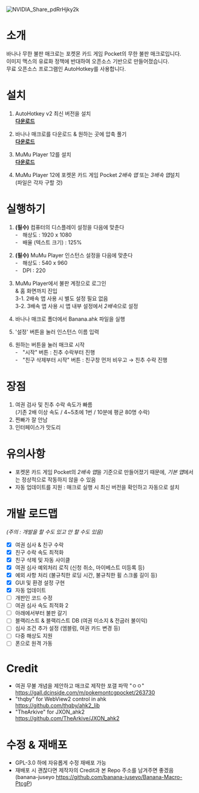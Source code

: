 ![NVIDIA_Share_pdRrHjky2k](https://github.com/user-attachments/assets/ec6bd91b-3e94-4bbb-946b-435b9fd8b050)  
  
# 소개
바나나 무한 불판 매크로는 포켓몬 카드 게임 Pocket의 무한 불판 매크로입니다.  
이미지 맥스의 유료화 정책에 반대하여 오픈소스 기반으로 만들어졌습니다.  
무료 오픈소스 프로그램인 AutoHotkey를 사용합니다.  


# 설치
1. AutoHotkey v2 최신 버전을 설치  
[**다운로드**](https://www.autohotkey.com/download/ahk-v2.exe)  
  
2. 바나나 매크로를 다운로드 & 원하는 곳에 압축 풀기  
[**다운로드**](https://github.com/banana-juseyo/Banana-Macro-PtcgP/archive/refs/heads/main.zip)  
  
3. MuMu Player 12를 설치  
[**다운로드**](https://adl.easebar.com/d/g/mumu/c/mumuglobal?type=pc&direct=1)  
  
4.  MuMu Player 12에 포켓몬 카드 게임 Pocket *2배속 앱* 또는 *3배속 앱*설치  
(파일은 각자 구할 것)  


# 실행하기
1. **(필수)** 컴퓨터의 디스플레이 설정을 다음에 맞춘다  
     -ㅤ해상도 : 1920 x 1080  
     -ㅤ배율 (텍스트 크기) : 125%  

2. **(필수)** MuMu Player 인스턴스 설정을 다음에 맞춘다  
     -ㅤ해상도 : 540 x 960  
     -ㅤDPI : 220  
  
3. MuMu Player에서 불판 계정으로 로그인  
& 홈 화면까지 진입  
     3-1. 2배속 앱 사용 시 별도 설정 필요 없음  
     3-2. 3배속 앱 사용 시 앱 내부 설정에서 *2배속*으로 설정  
  
5. 바나나 매크로 폴더에서 Banana.ahk 파일을 실행  
  
6. '설정' 버튼을 눌러 인스턴스 이름 입력  
  
7. 원하는 버튼을 눌러 매크로 시작  
     -ㅤ"시작" 버튼 : 친추 수락부터 진행  
     -ㅤ"친구 삭제부터 시작" 버튼 : 친구창 먼저 비우고 → 친추 수락 진행  
  
# 장점
1. 여권 검사 및 친추 수락 속도가 빠름  
(기존 2배 이상 속도 / 4~5초에 1번 / 10분에 평균 80명 수락)  
2. 찐빠가 잘 안남  
3. 인터페이스가 맛도리  
  
# 유의사항
- 포켓몬 카드 게임 Pocket의 *2배속 앱*을 기준으로 만들어졌기 때문에, *기본 앱*에서는 정상적으로 작동하지 않을 수 있음  
- 자동 업데이트를 지원 : 매크로 실행 시 최신 버전을 확인하고 자동으로 설치  
  
# 개발 로드맵
*(주의 : 개발을 할 수도 있고 안 할 수도 있음)*
 - [x] 여권 심사 & 친구 수락
 - [x] 친구 수락 속도 최적화
 - [x] 친구 삭제 및 자동 사이클
 - [x] 여권 심사 예외처리 로직
 (신청 취소, 마이베스트 미등록 등)
 - [x] 예외 사항 처리
 (불규칙한 로딩 시간, 불규칙한 휠 스크롤 길이 등)
 - [x] GUI 및 환경 설정 구현
 - [x] 자동 업데이트
 - [ ] 개판인 코드 수정
 - [ ] 여권 심사 속도 최적화 2
 - [ ] 아래에서부터 불판 갈기
 - [ ] 블랙리스트 & 블랙리스트 DB
(여권 미소지 & 전굽러 불이익)
 - [ ] 심사 조건 추가 설정
(엠블럼, 여권 카드 변경 등)
 - [ ] 다중 해상도 지원
 - [ ] 폰으로 원격 가동
  
# Credit
- 여권 무불 개념을 제안하고 매크로 제작한 포갤 파딱 "ㅇㅇ"  
https://gall.dcinside.com/m/pokemontcgpocket/263730  
- "thqby" for WebView2 control in ahk  
https://github.com/thqby/ahk2_lib  
- "TheArkive" for JXON_ahk2  
https://github.com/TheArkive/JXON_ahk2  
  
# 수정 & 재배포
- GPL-3.0 하에 자유롭게 수정 재배포 가능
- 재배포 시 괜찮다면 제작자의 Credit과 본 Repo 주소를 남겨주면 좋겠음  
(banana-juseyo https://github.com/banana-juseyo/Banana-Macro-PtcgP)  

